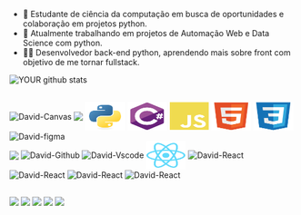 - 👨‍ Estudante de ciência da computação em busca de oportunidades e colaboração em projetos python.
- 🔭 Atualmente trabalhando em projetos de Automação Web e Data Science com python.
- 👨‍💻 Desenvolvedor back-end python, aprendendo mais sobre front com objetivo de me tornar fullstack.

![YOUR github stats](https://github-readme-stats.vercel.app/api?username=ThiagoF&show_icons=true&theme=dracula&include_all_commits=true&count_private=true)




<div style="display: inline_block"><br>
  <img align="center" alt="David-Canvas" height="30" width="40" src="https://cdn.jsdelivr.net/gh/devicons/devicon/icons/c/c-original.svg" />
  <img align= "center" src ="https://res.cloudinary.com/practicaldev/image/fetch/s--KGACfmZ6--/c_limit,f_auto,fl_progressive,q_30,w_40/https://dev-to-uploads.s3.amazonaws.com/uploads/badge/badge_image/130/bug-smash-badge.png"/>
  <img align="center" alt="David-Python" height="50" width="70" src="https://raw.githubusercontent.com/devicons/devicon/master/icons/python/python-original.svg">
  <img align="center" alt="David-Csharp" height="50" width="70" src="https://raw.githubusercontent.com/devicons/devicon/master/icons/csharp/csharp-original.svg">
  <img align="center" alt="David-Js" height="50" width="70" src="https://raw.githubusercontent.com/devicons/devicon/master/icons/javascript/javascript-plain.svg">
  <img align="center" alt="David-HTML" height="50" width="70" src="https://raw.githubusercontent.com/devicons/devicon/master/icons/html5/html5-original.svg">
  <img align="center" alt="David-CSS" height="50" width="70" src="https://raw.githubusercontent.com/devicons/devicon/master/icons/css3/css3-original.svg">

  <img align="center" alt="David-figma" height="50" width="70" src="https://cdn.jsdelivr.net/gh/devicons/devicon/icons/figma/figma-original.svg" />
  <br>
  <img align= "center" src= "https://res.cloudinary.com/practicaldev/image/fetch/s--ytlCYKyP--/c_limit,f_auto,fl_progressive,q_30,w_40/https://dev-to-uploads.s3.amazonaws.com/uploads/badge/badge_image/22/git-sticker.png"/>
  <img align="center" alt="David-Github" height="50" width="70" src="https://cdn.jsdelivr.net/gh/devicons/devicon/icons/firefox/firefox-original.svg" />
  <img align="center" alt="David-Vscode" height="50" width="70" src="https://cdn.jsdelivr.net/gh/devicons/devicon/icons/vscode/vscode-original.svg" />
  <img align="center" alt="David-React" height="50" width="70" src="https://raw.githubusercontent.com/devicons/devicon/master/icons/react/react-original.svg">
  <img align="center" alt="David-React" height="50" width="70" src="https://cdn.jsdelivr.net/gh/devicons/devicon/icons/docker/docker-original-wordmark.svg" />
  <img align="center" alt="David-React" height="50" width="70" src="https://cdn.jsdelivr.net/gh/devicons/devicon/icons/phalcon/phalcon-original.svg" />
  <img align="center" alt="David-React" height="50" width="70" src="https://cdn.jsdelivr.net/gh/devicons/devicon/icons/linux/linux-original.svg" />
  <img align="center" alt="David-React" height="50" width="70" src="https://cdn.jsdelivr.net/gh/devicons/devicon/icons/vscode/vscode-original-wordmark.svg" />
  
</div>
  
##

<div> 
  <a href="https://instagram.com/otherthiago" target="_blank"><img src="https://img.shields.io/badge/-Instagram-%23E4405F?style=for-the-badge&logo=instagram&logoColor=white" target="_blank"></a>
  <a href = "mailto:tvasconcelos6@gmail.com"><img src="https://img.shields.io/badge/-Gmail-%23333?style=for-the-badge&logo=gmail&logoColor=white" target="_blank"></a>
  <a href="https://www.linkedin.com/in/thiago-vasconcelos-a4634a217/" target="_blank"><img src="https://img.shields.io/badge/-LinkedIn-%230077B5?style=for-the-badge&logo=linkedin&logoColor=white" target="_blank"></a> 
  <a href="https://www.twitch.tv/#" target="_blank"><img src="https://img.shields.io/badge/Twitch-9146FF?style=for-the-badge&logo=twitch&logoColor=white" target="_blank"></a>
  <a href="https://discord.gg/#" target="_blank"><img src="https://img.shields.io/badge/Discord-7289DA?style=for-the-badge&logo=discord&logoColor=white" target="_blank"></a> 
</div>
          





          
